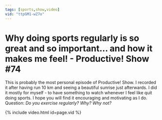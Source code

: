 ```yaml
---
tags: [sports,show,video]
vid: "ttpGM1-wZ7o"
---
```


# Why doing sports regularly is so great and so important... and how it makes me feel! - Productive! Show #74

This is probably the most personal episode of Productive! Show. I recorded it after having run 10 km and seeing a beautiful sunrise just afterwards. I did it mostly for myself - to have something to watch whenever I feel like quit doing sports. I hope you will find it encouraging and motivating as I do. Question: *Do you exercise regularly? Why? Why not?*

{% include video.html id=page.vid %}

<!--More-->

[n]: https://michael.gratis/nozbe